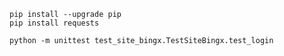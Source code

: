     pip install --upgrade pip
    pip install requests

    python -m unittest test_site_bingx.TestSiteBingx.test_login
